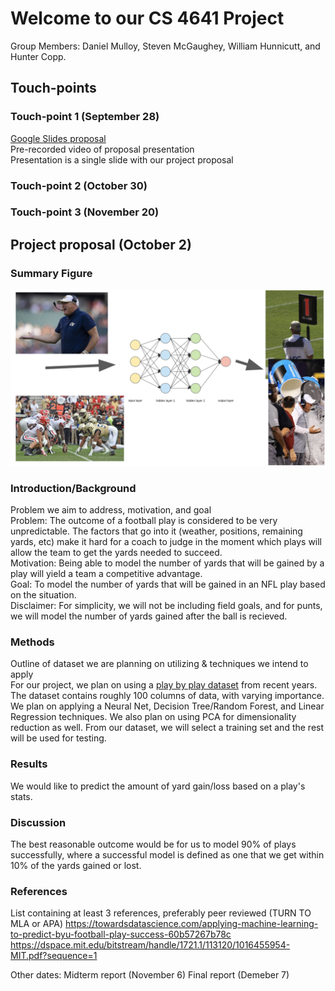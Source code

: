 # Welcome to our CS 4641 Project
Group Members:
Daniel Mulloy, Steven McGaughey, William Hunnicutt, and Hunter Copp.

## Touch-points
### Touch-point 1 (September 28)
[Google Slides proposal](https://docs.google.com/presentation/d/1lqc4cYwl3FGDUaEJnqRbJutyHcS9bqcUW0vrNTv1BoU/edit?usp=sharing)  
Pre-recorded video of proposal presentation  
Presentation is a single slide with our project proposal

### Touch-point 2 (October 30)


### Touch-point 3 (November 20)

## Project proposal (October 2)

### Summary Figure
![Infographic](./assets/infographic.png)

### Introduction/Background
Problem we aim to address, motivation, and goal  
Problem: The outcome of a football play is considered to be very unpredictable. The factors that go into it (weather, positions, remaining yards, etc) make it hard for a coach to judge in the moment which plays will allow the team to get the yards needed to succeed.  
Motivation: Being able to model the number of yards that will be gained by a play will yield a team a competitive advantage.  
Goal: To model the number of yards that will be gained in an NFL play based on the situation.  
Disclaimer: For simplicity, we will not be including field goals, and for punts, we will model the number of yards gained after the ball is recieved.

### Methods
Outline of dataset we are planning on utilizing & techniques we intend to apply  
For our project, we plan on using a [play by play dataset](https://www.kaggle.com/maxhorowitz/nflplaybyplay2009to2016) from recent years.  
The dataset contains roughly 100 columns of data, with varying importance.  
We plan on applying a Neural Net, Decision Tree/Random Forest, and Linear Regression techniques. We also plan on using PCA for dimensionality reduction as well. From our dataset, we will select a training set and the rest will be used for testing. 

### Results
We would like to predict the amount of yard gain/loss based on a play's stats.

### Discussion
The best reasonable outcome would be for us to model 90% of plays successfully, where a successful model is defined as one that we get within 10% of the yards gained or lost.

### References
List containing at least 3 references, preferably peer reviewed (TURN TO MLA or APA)
https://towardsdatascience.com/applying-machine-learning-to-predict-byu-football-play-success-60b57267b78c  
https://dspace.mit.edu/bitstream/handle/1721.1/113120/1016455954-MIT.pdf?sequence=1  

Other dates:
Midterm report (November 6)
Final report (Demeber 7)
